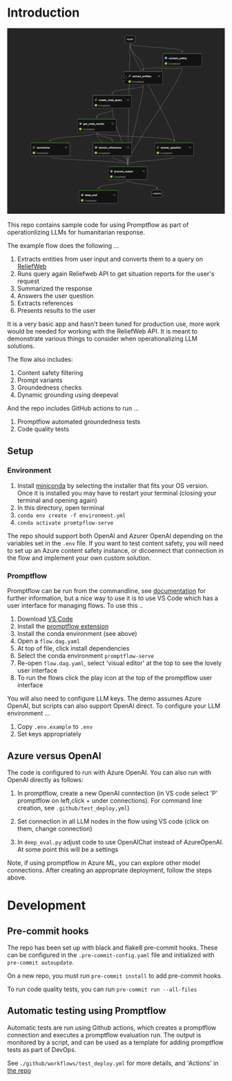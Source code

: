 # Introduction

![ReliefWeb Promptflow Demo](./rweb_flow.png)

This repo contains sample code for using Promptflow as part of operationlizing LLMs for humanitarian response. 

The example flow does the following ...

1. Extracts entities from user input and converts them to a query on [ReliefWeb](https://reliefweb.int/)
2. Runs query again Reliefweb API to get situation reports for the user's request
3. Summarized the response
4. Answers the user question
5. Extracts references 
6. Presents results to the user

It is a very basic app and hasn't been tuned for production use, more work would be needed for working with the ReliefWeb API. It is meant to demonstrate various things to consider when operationalizing LLM solutions. 

The flow also includes:

1. Content safety filtering
2. Prompt variants
3. Groundedness checks
4. Dynamic grounding using deepeval

And the repo includes GitHub actions to run ...

1. Promptflow automated groundedness tests
2. Code quality tests 

## Setup
### Environment

1. Install [miniconda](https://docs.conda.io/en/latest/miniconda.html) by selecting the installer that fits your OS version. Once it is installed you may have to restart your terminal (closing your terminal and opening again)
2. In this directory, open terminal
3. `conda env create -f environment.yml`
4. `conda activate promtpflow-serve`

The repo should support both OpenAI and Azurer OpenAI depending on the variables set in the `.env` file. If you want
to test content safety, you will need to set up an Azure content safety instance, or dicoennect that connection in the flow and implement your own custom solution.

### Promptflow
Promptflow can be run from the commandline, see [documentation](https://microsoft.github.io/promptflow/index.html) for further information, but a nice way to use it is to use VS Code which has a user interface for managing flows. To use this ..

1. Download [VS Code](https://code.visualstudio.com/download)
2. Install the [promptflow extension](https://marketplace.visualstudio.com/items?itemName=prompt-flow.prompt-flow)
3. Install the conda environment (see above)
4. Open a `flow.dag.yaml`
5. At top of file, click install dependencies
6. Select the conda environment `promptflow-serve`
7. Re-open `flow.dag.yaml`, select 'visual editor' at the top to see the lovely user interface
8. To run the flows click the play icon at the top of the promptflow user interface 

You will also need to configure LLM keys. The demo assumes Azure OpenAI, but scripts can also support OpenAI direct. To configure your LLM environment ...

1. Copy `.env.example` to `.env`
2. Set keys appropriately

## Azure versus OpenAI

The code is configured to run with Azure OpenAI. You can also run with OpenAI directly as follows:

1. In promptflow, create a new OpenAI conntection (in VS code select 'P' promptflow on left,click + under connections). For command line creation, see `.github/test_deploy,yml`)

2. Set connection in all LLM nodes in the flow using VS code (click on them, change connection)

3. In `deep_eval.py` adjust code to use OpenAIChat instead of AzureOpenAI. At some point this will be a settings

Note, if using promptflow in Azure ML, you can explore other model connections. After creating an appropriate deployment, follow the steps above.

# Development

## Pre-commit hooks

The repo has been set up with black and flake8 pre-commit hooks. These can be configured in the `.pre-commit-config.yaml` file and initialized with `pre-commit autoupdate`.

On a new repo, you must run `pre-commit install` to add pre-commit hooks.

To run code quality tests, you can run `pre-commit run --all-files`

## Automatic testing using Promptflow

Automatic tests are run using Github actions, which creates a promptflow connection and executes a promptflow evaluation run. The output is monitored by a script, and can be used as a template for adding promptflow tests as part of DevOps. 

See `./github/workflows/test_deploy.yml` for more details, and 'Actions' in [the repo](https://github.com/datakind/promptflow_devops_example)
